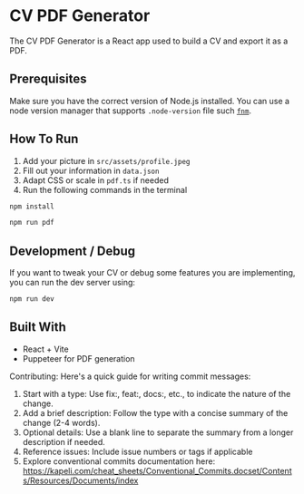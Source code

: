 # CV PDF Generator

The CV PDF Generator is a React app used to build a CV and export it as a PDF.

## Prerequisites

Make sure you have the correct version of Node.js installed. You can use a node version manager that supports `.node-version` file such [`fnm`](https://github.com/Schniz/fnm).

## How To Run

1. Add your picture in `src/assets/profile.jpeg`
2. Fill out your information in `data.json`
3. Adapt CSS or scale in `pdf.ts` if needed
4. Run the following commands in the terminal

```sh
npm install

npm run pdf
```

## Development / Debug

If you want to tweak your CV or debug some features you are implementing, you can run the dev server using:

```sh
npm run dev
```

## Built With

- React + Vite
- Puppeteer for PDF generation

Contributing: Here's a quick guide for writing commit messages:

1. Start with a type: Use fix:, feat:, docs:, etc., to indicate the nature of the change.
2. Add a brief description: Follow the type with a concise summary of the change (2-4 words).
3. Optional details: Use a blank line to separate the summary from a longer description if needed.
4. Reference issues: Include issue numbers or tags if applicable
5. Explore conventional commits documentation here: https://kapeli.com/cheat_sheets/Conventional_Commits.docset/Contents/Resources/Documents/index
